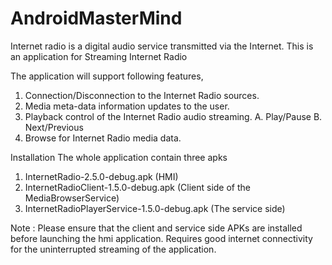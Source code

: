 # AndroidMasterMind
Internet radio is a digital audio service transmitted via the Internet.
This is an application for Streaming Internet Radio

The application will support following features,
1. Connection/Disconnection to the Internet Radio sources.
2. Media meta-data information updates to the user. 
3. Playback control of the Internet Radio audio streaming.
    A. Play/Pause
    B. Next/Previous
4. Browse for Internet Radio media data.

Installation
The whole application contain three apks
1. InternetRadio-2.5.0-debug.apk (HMI)
2. InternetRadioClient-1.5.0-debug.apk (Client side of the MediaBrowserService)
3. InternetRadioPlayerService-1.5.0-debug.apk (The service side)

Note : 
Please ensure that the client and service side APKs are installed before launching the hmi application.
Requires good internet connectivity for the uninterrupted streaming of the application.

